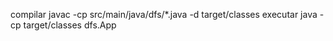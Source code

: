 compilar
    javac -cp src/main/java/dfs/*.java -d target/classes
executar
    java -cp target/classes dfs.App